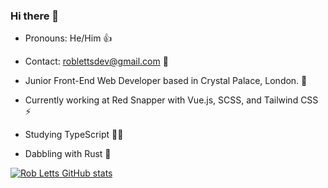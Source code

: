 ### Hi there 👋

+ Pronouns: He/Him 👍 

+ Contact: roblettsdev@gmail.com 📮

+ Junior Front-End Web Developer based in Crystal Palace, London. 🖤

+ Currently working at Red Snapper with Vue.js, SCSS, and Tailwind CSS ⚡️

+ Studying TypeScript 👨‍💻

+ Dabbling with Rust 🦀

[![Rob Letts GitHub stats](https://github-readme-stats.vercel.app/api?username=robertletts)](https://github.com/robertletts/github-readme-stats)
